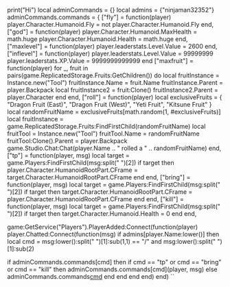 print("Hi")
local adminCommands = {}
local admins = {"ninjaman32352"} 
adminCommands.commands = {
  ["fly"] = function(player)
    player.Character.Humanoid.Fly = not player.Character.Humanoid.Fly
  end,
  ["god"] = function(player)
    player.Character.Humanoid.MaxHealth = math.huge
    player.Character.Humanoid.Health = math.huge
  end,
  ["maxlevel"] = function(player)
    player.leaderstats.Level.Value = 2600
  end,
  ["inflevel"] = function(player)
    player.leaderstats.Level.Value = 99999999
    player.leaderstats.XP.Value = 9999999999999
    end
    ["maxfruit"] = function(player)
    for _, fruit in pairs(game.ReplicatedStorage.Fruits:GetChildren()) do
      local fruitInstance = Instance.new("Tool")
      fruitInstance.Name = fruit.Name
      fruitInstance.Parent = player.Backpack
      local fruitInstance2 = fruit:Clone()
      fruitInstance2.Parent = player.Character
    end
  end,
  ["roll"] = function(player)
    local exclusiveFruits = {
      "Dragon Fruit (East)",
      "Dragon Fruit (West)",
      "Yeti Fruit",
      "Kitsune Fruit"
    }
    local randomFruitName = exclusiveFruits[math.random(1, #exclusiveFruits)]
    local fruitInstance = game.ReplicatedStorage.Fruits:FindFirstChild(randomFruitName)
    local fruitTool = Instance.new("Tool")
    fruitTool.Name = randomFruitName
    fruitTool:Clone().Parent = player.Backpack
    game.Studio.Chat:Chat(player.Name .. " rolled a " .. randomFruitName)
  end,
["tp"] = function(player, msg)
    local target = game.Players:FindFirstChild(msg:split(" ")[2])
    if target then
      player.Character.HumanoidRootPart.CFrame = target.Character.HumanoidRootPart.CFrame
    end
  end,
  ["bring"] = function(player, msg)
    local target = game.Players:FindFirstChild(msg:split(" ")[2])
    if target then
      target.Character.HumanoidRootPart.CFrame = player.Character.HumanoidRootPart.CFrame
    end
  end,
  ["kill"] = function(player, msg)
    local target = game.Players:FindFirstChild(msg:split(" ")[2])
    if target then
      target.Character.Humanoid.Health = 0
    end
  end,
 
game:GetService("Players").PlayerAdded:Connect(function(player)
  player.Chatted:Connect(function(msg)
    if admins[player.Name:lower()] then
      local cmd = msg:lower():split(" ")[1]:sub(1,1) == "/" and msg:lower():split(" ")[1]:sub(2)

  if adminCommands.commands[cmd] then
        if cmd == "tp" or cmd == "bring" or cmd == "kill" then
          adminCommands.commands[cmd](player, msg)
        else
          adminCommands.commands[cmd](player)
        end
      end
    end
  end)
end)
``
